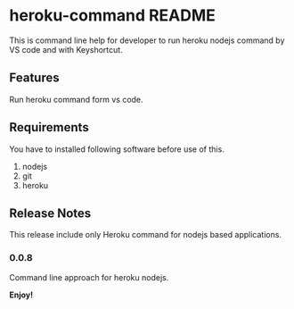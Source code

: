 # heroku-command README

This is command line help for developer to run heroku nodejs command by VS code and with Keyshortcut.

## Features

Run heroku command form vs code.

## Requirements

You have to installed following software before use of this.
1. nodejs
2. git
3. heroku


## Release Notes

This release include only Heroku command for nodejs based applications.

### 0.0.8

Command line approach for heroku nodejs.

**Enjoy!**